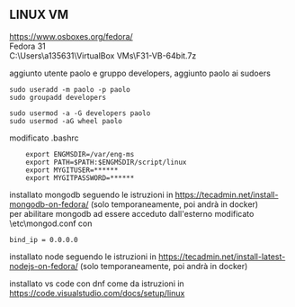 LINUX VM
---
https://www.osboxes.org/fedora/  
Fedora 31  
C:\Users\a135631\VirtualBox VMs\F31-VB-64bit.7z  

aggiunto utente paolo e gruppo developers, aggiunto paolo ai sudoers

	sudo useradd -m paolo -p paolo
	sudo groupadd developers

	sudo usermod -a -G developers paolo
	sudo usermod -aG wheel paolo

modificato .bashrc

		export ENGMSDIR=/var/eng-ms
		export PATH=$PATH:$ENGMSDIR/script/linux
		export MYGITUSER=******
		export MYGITPASSWORD=******


installato mongodb seguendo le istruzioni in https://tecadmin.net/install-mongodb-on-fedora/ (solo temporaneamente, poi andrà in docker)  
per abilitare mongodb ad essere acceduto dall'esterno modificato \etc\mongod.conf
con

	bind_ip = 0.0.0.0 

installato node seguendo le istruzioni in https://tecadmin.net/install-latest-nodejs-on-fedora/ (solo temporaneamente, poi andrà in docker)

installato vs code con dnf come da istruzioni in https://code.visualstudio.com/docs/setup/linux  
